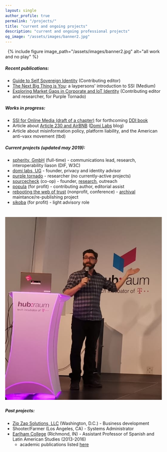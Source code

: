 ```yaml
---
layout: single
author_profile: true
permalink: "/projects/"
title: "current and ongoing projects"
description: "current and ongoing professional projects"
og_image: "/assets/images/banner2.jpg"
---
```


&nbsp;
{% include figure image_path="/assets/images/banner2.jpg" alt="all work and no play" %}

##### Recent publications:

- [Guide to Self Sovereign Identity](https://www.amazon.com/Comprehensive-Guide-Self-Sovereign-Identity-ebook/dp/B07Q3TXLDP) (Contributing editor)
- [The Next Big Thing is You](https://medium.com/@by_caballero/the-next-big-thing-is-you-cc78547e5d78): a laypersons' introduction to SSI (Medium)
- [Exploring Market Gaps in Corporate and IoT Identity](https://app.convertkit.com/landing_pages/457406) (Contributing editor and researcher, for Purple Tornado)

##### Works in progress:

- [SSI for Online Media (draft of a chapter)](https://bumblefudge.github.io/assets/static/publishing_chapter_sovrin_book_(graphics_tbd).pdf) for forthcoming [DDI book](https://identitybook.info/)
- Article about [Article 230 and AirBNB](https://medium.com/domi-labs/its-the-liability-stupid-airbnb-platform-economics-and-regulatory-bedrock-639cbb14918e) ([Domi Labs](http://domilabs.io/) blog)
- Article about misinformation policy, platform liability, and the American anti-vaxx movement (tbd)

##### Current projects (updated may 2019): 

- [spherity, GmbH](http://www.spherity.com) (full-time) - communications lead, research, interoperability liason (DIF, W3C)
- [domi labs, UG](http://domilabs.io/) - founder, privacy and identity advisor
- [purple tornado](http://thepurpletornado.com) - researcher (no currently-active projects)
- [sourcecheck](https://sourcecheck.org/) (co-op) - founder, [research](https://twitter.com/sourcecheckorg/), outreach
- [popula](http://popula.com) (for profit) - contributing author, editorial assist
- [rebooting the web of trust](https://www.weboftrust.info/) (nonprofit, conference) - [archival](http://github.com/WebOfTrustInfo/) maintance/re-publishing project
- [sikoba](http://www.sikoba.com/www/index.html#content4-1j) (for profit) - light advisory role

# ![](/assets/images/tedtalker.png)

##### Past projects:

- [Zip Zap Solutions, LLC](https://www.zipzapsolutions.com/) (Washington, D.C.) - Business development
- Shooter/Farmer (Los Angeles, CA) - Systems Administrator
- [Earlham College](http://www.earlham.edu) (Richmond, IN) - Assistant Professor of Spanish and Latin American Studies (2013-2016) 
  - academic publications listed [here](https://independentresearcher.academia.edu/JuanCaballero)
